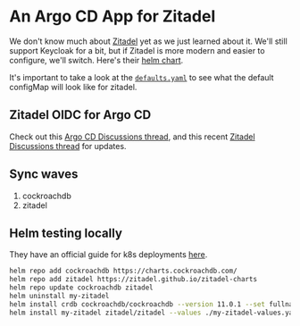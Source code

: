# An Argo CD App for Zitadel

We don't know much about [Zitadel](https://github.com/zitadel/zitadel/tree/main) yet as we just learned about it. We'll still support Keycloak for a bit, but if Zitadel is more modern and easier to configure, we'll switch. Here's their [helm chart](https://github.com/zitadel/zitadel-charts/tree/main).

It's important to take a look at the [`defaults.yaml`](https://github.com/zitadel/zitadel/blob/main/cmd/defaults.yaml) to see what the default configMap will look like for zitadel.

## Zitadel OIDC for Argo CD
Check out this [Argo CD Discussions thread](https://github.com/argoproj/argo-cd/discussions/11855), and this recent [Zitadel Discussions thread](https://github.com/zitadel/zitadel-charts/discussions/116) for updates.


## Sync waves
1. cockroachdb
2. zitadel


## Helm testing locally

They have an official guide for k8s deployments [here](https://zitadel.com/docs/self-hosting/deploy/kubernetes).

```bash
helm repo add cockroachdb https://charts.cockroachdb.com/
helm repo add zitadel https://zitadel.github.io/zitadel-charts
helm repo update cockroachdb zitadel
helm uninstall my-zitadel
helm install crdb cockroachdb/cockroachdb --version 11.0.1 --set fullnameOverride=crdb
helm install my-zitadel zitadel/zitadel --values ./my-zitadel-values.yaml
```
